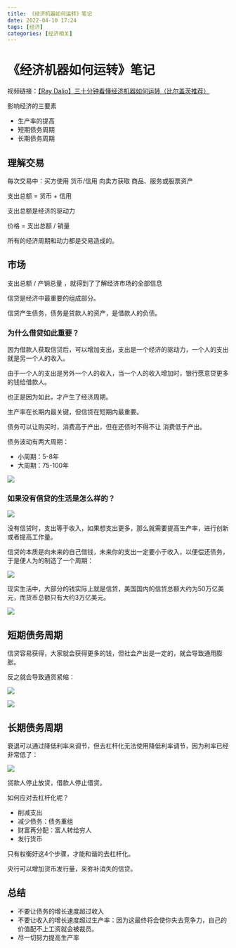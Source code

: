 ```yaml
---
title: 《经济机器如何运转》笔记
date: 2022-04-10 17:24
tags: [经济]
categories: [经济相关]
---
```


# 《经济机器如何运转》笔记

视频链接：[【Ray Dalio】三十分钟看懂经济机器如何运转（比尔盖茨推荐）](https://www.bilibili.com/video/BV1kx41117mE?spm_id_from=333.880.my_history.page.click)

影响经济的三要素

- 生产率的提高
- 短期债务周期
- 长期债务周期

## 理解交易

每次交易中：买方使用 货币/信用 向卖方获取 商品、服务或股票资产

支出总额 = 货币 + 信用

支出总额是经济的驱动力

价格 = 支出总额 / 销量

所有的经济周期和动力都是交易造成的。

## 市场

支出总额 / 产销总量 ，就得到了了解经济市场的全部信息

信贷是经济中最重要的组成部分。

信贷产生债务，债务是贷款人的资产，是借款人的负债。

### 为什么借贷如此重要？

因为借款人获取信贷后，可以增加支出，支出是一个经济的驱动力，一个人的支出就是另一个人的收入。

由于一个人的支出是另外一个人的收入，当一个人的收入增加时，银行愿意贷更多的钱给借款人。

也正是因为如此，才产生了经济周期。

生产率在长期内最关键，但信贷在短期内最重要。

债务可以让购买时，消费高于产出，但在还债时不得不让 消费低于产出。

债务波动有两大周期：
- 小周期：5-8年
- 大周期：75-100年

![](https://tva1.sinaimg.cn/large/e6c9d24egy1h14oqd6adwj20x80isdh0.jpg)

### 如果没有信贷的生活是怎么样的？

![](https://tva1.sinaimg.cn/large/e6c9d24egy1h14orgsmqqj20l90ip3yy.jpg)

没有信贷时，支出等于收入，如果想支出更多，那么就需要提高生产率，进行创新或者提高工作量。

信贷的本质是向未来的自己借钱，未来你的支出一定要小于收入，以便偿还债务，于是便人为的制造了一个周期：

![](https://tva1.sinaimg.cn/large/e6c9d24egy1h14ouktcq7j215d0jf3zz.jpg)

现实生活中，大部分的钱实际上就是信贷，美国国内的信贷总额大约为50万亿美元，而货币总额只有大约3万亿美元。

![](https://tva1.sinaimg.cn/large/e6c9d24egy1h14oz2ykynj20xj0ksjso.jpg)

## 短期债务周期

信贷容易获得，大家就会获得更多的钱，但社会产出是一定的，就会导致通用膨胀。

反之就会导致通货紧缩：

![](https://tva1.sinaimg.cn/large/e6c9d24egy1h14p23ye7fj20rz0icwfd.jpg)

![](https://tva1.sinaimg.cn/large/e6c9d24egy1h14p5d0wrmj20xm0icwfn.jpg)

## 长期债务周期

衰退可以通过降低利率来调节，但去杠杆化无法使用降低利率调节，因为利率已经非常低了：

![](https://tva1.sinaimg.cn/large/e6c9d24egy1h14p7nsnhdj20yi0jemyl.jpg)

贷款人停止放贷，借款人停止借贷。

如何应对去杠杆化呢？

- 削减支出
- 减少债务：债务重组
- 财富再分配：富人转给穷人
- 发行货币

只有权衡好这4个步骤，才能和谐的去杠杆化。

央行可以增加货币发行量，来弥补消失的信贷。

## 总结

- 不要让债务的增长速度超过收入
- 不要让收入的增长速度超过生产率：因为这最终将会使你失去竞争力，自己的价值配不上工资就会被裁员。
- 尽一切努力提高生产率




